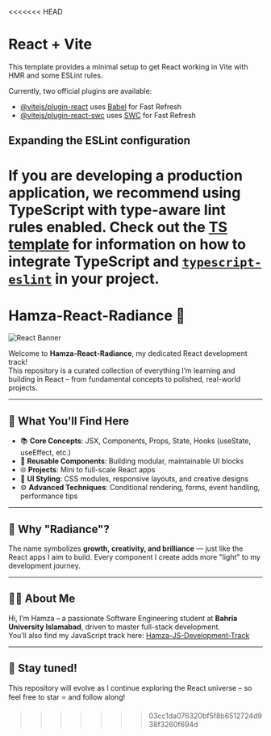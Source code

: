 <<<<<<< HEAD
# React + Vite

This template provides a minimal setup to get React working in Vite with HMR and some ESLint rules.

Currently, two official plugins are available:

- [@vitejs/plugin-react](https://github.com/vitejs/vite-plugin-react/blob/main/packages/plugin-react) uses [Babel](https://babeljs.io/) for Fast Refresh
- [@vitejs/plugin-react-swc](https://github.com/vitejs/vite-plugin-react/blob/main/packages/plugin-react-swc) uses [SWC](https://swc.rs/) for Fast Refresh

## Expanding the ESLint configuration

If you are developing a production application, we recommend using TypeScript with type-aware lint rules enabled. Check out the [TS template](https://github.com/vitejs/vite/tree/main/packages/create-vite/template-react-ts) for information on how to integrate TypeScript and [`typescript-eslint`](https://typescript-eslint.io) in your project.
=======
# Hamza-React-Radiance 🌟

![React Banner](https://miro.medium.com/v2/resize:fit:1400/1*MF5V_dkybUTcfzwHFh0VSw.jpeg)

Welcome to **Hamza-React-Radiance**, my dedicated React development track!  
This repository is a curated collection of everything I’m learning and building in React – from fundamental concepts to polished, real-world projects.

---

## 🚀 What You'll Find Here

- 📚 **Core Concepts**: JSX, Components, Props, State, Hooks (useState, useEffect, etc.)
- 🔁 **Reusable Components**: Building modular, maintainable UI blocks
- 🌐 **Projects**: Mini to full-scale React apps
- 🎨 **UI Styling**: CSS modules, responsive layouts, and creative designs
- ⚙️ **Advanced Techniques**: Conditional rendering, forms, event handling, performance tips

---

## 📌 Why "Radiance"?

The name symbolizes **growth, creativity, and brilliance** — just like the React apps I aim to build. Every component I create adds more "light" to my development journey.

---

## 👨‍💻 About Me

Hi, I’m Hamza – a passionate Software Engineering student at **Bahria University Islamabad**, driven to master full-stack development.  
You’ll also find my JavaScript track here: [Hamza-JS-Development-Track](https://github.com/MuhammadHamza7057/Hamza-JS-Development-Track-)

---

## 🌟 Stay tuned!

This repository will evolve as I continue exploring the React universe – so feel free to star ⭐ and follow along!
>>>>>>> 03cc1da076320bf5f8b6512724d938f3260f694d
